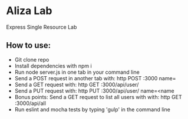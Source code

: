 # Aliza Lab

Express Single Resource Lab  

## How to use:  

- Git clone repo  
- Install dependencies with npm i
- Run node server.js in one tab in your command line  
- Send a POST request in another tab with: http POST :3000 name=<name>
- Send a GET request with: http GET :3000/api/user/<id>
- Send a PUT request with: http PUT :3000/api/user/<id> name=<name
- Bonus points: Send a GET request to list all users with with: http GET :3000/api/all
- Run eslint and mocha tests by typing 'gulp' in the command line  
